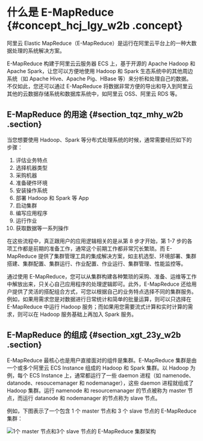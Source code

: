 # 什么是 E-MapReduce {#concept_hcj_lgy_w2b .concept}

阿里云 Elastic MapReduce（E-MapReduce）是运行在阿里云平台上的一种大数据处理的系统解决方案。

E-MapReduce 构建于阿里云云服务器 ECS 上，基于开源的 Apache Hadoop 和 Apache Spark，让您可以方便地使用 Hadoop 和 Spark 生态系统中的其他周边系统（如 Apache Hive、Apache Pig、HBase 等）来分析和处理自己的数据。不仅如此，您还可以通过 E-MapReduce 将数据非常方便的导出和导入到阿里云其他的云数据存储系统和数据库系统中，如阿里云 OSS、阿里云 RDS 等。

## E-MapReduce 的用途 {#section_tqz_mhy_w2b .section}

当您想要使用 Hadoop、Spark 等分布式处理系统的时候，通常需要经历如下的步骤：

1.  评估业务特点
2.  选择机器类型
3.  采购机器
4.  准备硬件环境
5.  安装操作系统
6.  部署 Hadoop 和 Spark 等 App
7.  启动集群
8.  编写应用程序
9.  运行作业
10. 获取数据等一系列操作

在这些流程中，真正跟用户的应用逻辑相关的是从第 8 步才开始，第 1-7 步的各项工作都是前期的准备工作，通常这个前期工作都非常冗长繁琐。而 E-MapReduce 提供了集群管理工具的集成解决方案，如主机选型、环境部署、集群搭建、集群配置、集群运行、作业配置、作业运行、集群管理、性能监控等。

通过使用 E-MapReduce，您可以从集群构建各种繁琐的采购、准备、运维等工作中解放出来，只关心自己应用程序的处理逻辑即可。此外，E-MapReduce 还给用户提供了灵活的搭配组合方式，可您以根据自己的业务特点选择不同的集群服务。例如，如果用需求您是对数据进行日常统计和简单的批量运算，则可以只选择在 E-MapReduce 中运行 Hadoop 服务；而如果用您需要流式计算和实时计算的需求，则可以在 Hadoop 服务基础上再加入 Spark 服务。

## E-MapReduce 的组成 {#section_xgt_23y_w2b .section}

E-MapReduce 最核心也是用户直接面对的组件是集群。E-MapReduce 集群是由一个或多个阿里云 ECS Instance 组成的 Hadoop 和 Spark 集群。以 Hadoop 为例，每个 ECS Instance 上，通常都运行了一些 daemon 进程（如 namenode、datanode、resoucemanager 和 nodemanager），这些 daemon 进程就组成了 Hadoop 集群。运行 namenode 和 resourcemanager 的节点被称为 master 节点，而运行 datanode 和 nodemanager 的节点称为 slave 节点。

例如，下图表示了一个包含 1 个 master 节点和 3 个 slave 节点的 E-MapReduce 集群：

![1个 master 节点和3个 slave 节点的 E-MapReduce 集群架构](http://static-aliyun-doc.oss-cn-hangzhou.aliyuncs.com/assets/img/17824/15510872169988_zh-CN.jpg)

